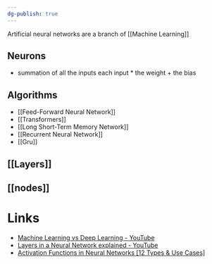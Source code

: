 ```yaml
---
dg-publish: true
---
```

Artificial neural networks are a branch of [[Machine Learning]]

## Neurons
- summation of all the inputs each input * the weight + the bias 
## Algorithms 
- [[Feed-Forward Neural Network]]
- [[Transformers]]
- [[Long Short-Term Memory Network]]
- [[Recurrent Neural Network]]
- [[Gru]]
## [[Layers]]

## [[nodes]]

# Links 
- [Machine Learning vs Deep Learning - YouTube](https://www.youtube.com/watch?v=q6kJ71tEYqM)
- [Layers in a Neural Network explained - YouTube](https://www.youtube.com/watch?v=FK77zZxaBoI&list=PLZbbT5o_s2xq7LwI2y8_QtvuXZedL6tQU&index=6)
- [Activation Functions in Neural Networks [12 Types & Use Cases]](https://www.v7labs.com/blog/neural-networks-activation-functions) 